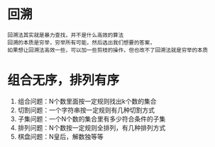 # 回溯

```angular2html
回溯法其实就是暴力查找，并不是什么高效的算法
回溯的本质是穷举，穷举所有可能，然后选出我们想要的答案，
如果想让回溯法高效一些，可以加一些剪枝的操作，但也改不了回溯法就是穷举的本质
```
# 组合无序，排列有序
1. 组合问题：N个数里面按一定规则找出k个数的集合
2. 切割问题：一个字符串按一定规则有几种切割方式
3. 子集问题：一个N个数的集合里有多少符合条件的子集
4. 排列问题：N个数按一定规则全排列，有几种排列方式
5. 棋盘问题：N皇后，解数独等等